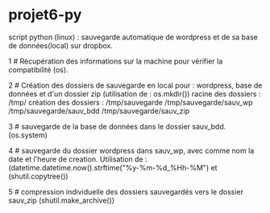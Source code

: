 # projet6-py
script python (linux) : sauvegarde automatique de wordpress et de sa base de données(local) sur dropbox.

1 # Récupération des informations sur la machine pour vérifier la compatibilité (os).

2 # Création des dossiers de sauvegarde en local pour : 
wordpress, base de données et d'un dossier zip (utilisation de : os.mkdir())
racine des dossiers : /tmp/
création des dossiers : /tmp/sauvegarde
                        /tmp/sauvegarde/sauv_wp
                        /tmp/sauvegarde/sauv_bdd
                        /tmp/sauvegarde/sauv_zip 

3 # sauvegarde de la base de données dans le dossier sauv_bdd. (os.system)

4 # sauvegarde du dossier wordpress dans sauv_wp, avec comme nom la date et l'heure de creation.
Utilisation de : (datetime.datetime.now().strftime("%y-%m-%d_%Hh-%M") et (shutil.copytree())

5 # compression individuelle des dossiers sauvegardés vers le dossier sauv_zip (shutil.make_archive())


